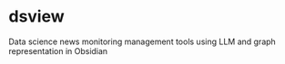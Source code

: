 # dsview
Data science news monitoring management tools using LLM and graph representation in Obsidian
